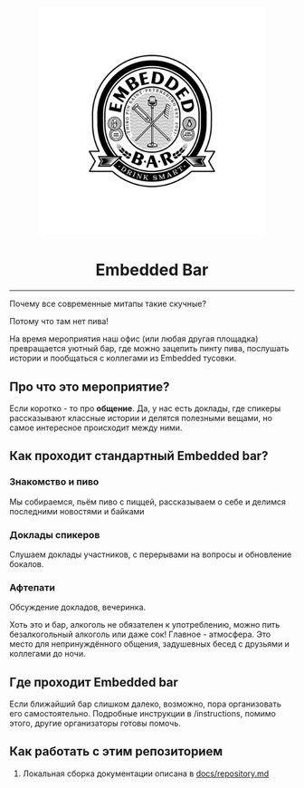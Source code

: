 <h1 align="center">
    <img src="docs/img/logo/Embedded_bar_black_transparent.png" alt="Embedded bar logo" style="width:400px;">
</h1>

<h1 align="center">
    <b>Embedded Bar</b>
</h1>

---

Почему все современные митапы такие скучные?  
  
Потому что там нет пива!  
  
На время мероприятия наш офис (или любая другая площадка) превращается уютный бар, где можно зацепить пинту пива, послушать истории и пообщаться с коллегами из Embedded тусовки.

## Про что это мероприятие?

Если коротко - то про **общение**. Да, у нас есть доклады, где спикеры рассказывают классные истории и делятся полезными вещами, но самое интересное происходит между ними.  
## Как проходит стандартный Embedded bar?

### Знакомство и пиво

Мы собираемся, пьём пиво с пиццей, рассказываем о себе и делимся последними новостями и байками

### Доклады спикеров

Слушаем доклады участников, с перерывами на вопросы и обновление бокалов.

### Афтепати  

Обсуждение докладов, вечеринка.

Хоть это и бар, алкоголь не обязателен к употреблению, можно пить безалкогольный алкоголь или даже сок! Главное - атмосфера. Это место для непринуждённого общения, задушевных бесед с друзьями и коллегами до ночи.

## Где проходит Embedded bar

Если ближайший бар слишком далеко, возможно, пора организовать его самостоятельно. 
Подробные инструкции в /instructions, помимо этого, другие организаторы готовы помочь.

## Как работать с этим репозиторием

1. Локальная сборка документации описана в [docs/repository.md](/docs/repository.md)